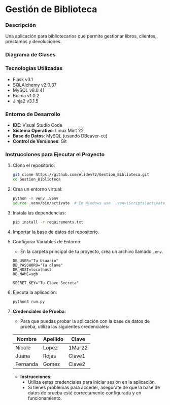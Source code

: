# Gestión de Biblioteca

### Descripción
Una aplicación para bibliotecarios que permite gestionar libros, clientes, préstamos y devoluciones.

### Diagrama de Clases

### Tecnologías Utilizadas
- Flask v3.1
- SQLAlchemy v2.0.37
- MySQL v8.0.41
- Bulma v1.0.2
- Jinja2 v3.1.5

### Entorno de Desarrollo
- **IDE**: Visual Studio Code
- **Sistema Operativo**: Linux Mint 22
- **Base de Datos**: MySQL (usando DBeaver-ce)
- **Control de Versiones**: Git

### Instrucciones para Ejecutar el Proyecto

1. Clona el repositorio:
   ```bash
   git clone https://github.com/elidev72/Gestion_Biblioteca.git
   cd Gestion_Biblioteca
   ```

2. Crea un entorno virtual:
   ```bash
   python -m venv .venv
   source .venv/bin/activate  # En Windows usa `.venv\Scripts\activate`
   ```

3. Instala las dependencias:
   ```bash
   pip install -r requirements.txt
   ```

4. Importar la base de datos del repositorio.

5. Configurar Variables de Entorno:
    - En la carpeta principal de tu proyecto, crea un archivo llamado `.env`.
    ```
    DB_USER="Tu Usuario"
    DB_PASSWORD="Tu clave"
    DB_HOST=localhost
    DB_NAME=sgb

    SECRET_KEY="Tu Clave Secreta"
   ```

6. Ejecuta la aplicación:
   ```bash
   python3 run.py 
   ```

7. **Credenciales de Prueba**:
   - Para que puedas probar la aplicación con la base de datos de prueba, utiliza las siguientes credenciales:

   | Nombre   | Apellido | Clave         |
   |----------|----------|---------------|
   | Nicole   | Lopez    | 1Mar22        |
   | Juana    | Rojas    | Clave1        |
   | Fernanda | Gomez    | Clave2        |

   - **Instrucciones**:
     - Utiliza estas credenciales para iniciar sesión en la aplicación.
     - Si tienes problemas para acceder, asegúrate de que la base de datos de prueba esté correctamente configurada y en funcionamiento.